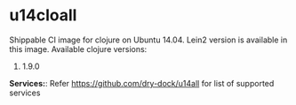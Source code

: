 u14cloall
===================

Shippable CI image for clojure on Ubuntu 14.04. Lein2 version is available in this image.
Available clojure versions:

1. 1.9.0

**Services:**: Refer https://github.com/dry-dock/u14all for list of supported services

